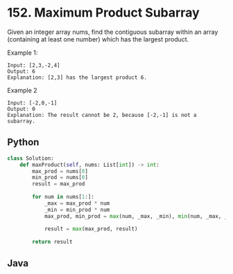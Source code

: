 # 152. Maximum Product Subarray
Given an integer array nums, find the contiguous subarray within an array (containing at least one number) which has the largest product.

Example 1:
```
Input: [2,3,-2,4]
Output: 6
Explanation: [2,3] has the largest product 6.
```
Example 2
```
Input: [-2,0,-1]
Output: 0
Explanation: The result cannot be 2, because [-2,-1] is not a subarray.
```
## Python
``` python
class Solution:
    def maxProduct(self, nums: List[int]) -> int:
        max_prod = nums[0]
        min_prod = nums[0]
        result = max_prod
        
        for num in nums[1:]:
            _max = max_prod * num
            _min = min_prod * num
            max_prod, min_prod = max(num, _max, _min), min(num, _max, _min)
            
            result = max(max_prod, result)
            
        return result
```

## Java
``` java

```